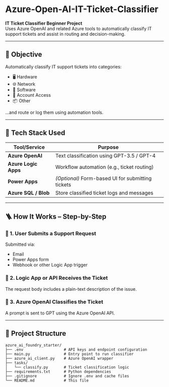 # Azure-Open-AI-IT-Ticket-Classifier

**IT Ticket Classifier Beginner Project**  
Uses Azure OpenAI and related Azure tools to automatically classify IT support tickets and assist in routing and decision-making.

---

## 🎯 Objective

Automatically classify IT support tickets into categories:

- 🖥️ Hardware  
- 🌐 Network  
- 💾 Software  
- 🔐 Account Access  
- 📦 Other  

...and route or log them using automation tools.

---

## 🧱 Tech Stack Used

| Tool/Service          | Purpose                                               |
|-----------------------|-------------------------------------------------------|
| **Azure OpenAI**      | Text classification using GPT-3.5 / GPT-4             |
| **Azure Logic Apps**  | Workflow automation (e.g., ticket routing)            |
| **Power Apps**        | *(Optional)* Form-based UI for submitting tickets     |
| **Azure SQL / Blob**  | Store classified ticket logs and messages             |

---

## 🪜 How It Works – Step-by-Step

### 🔹 1. User Submits a Support Request
Submitted via:
- Email
- Power Apps form
- Webhook or other Logic App trigger

### 🔹 2. Logic App or API Receives the Ticket
The request body includes a plain-text description of the issue.

### 🔹 3. Azure OpenAI Classifies the Ticket
A prompt is sent to GPT using the Azure OpenAI API.

---

## 📂 Project Structure

```plaintext
azure_ai_foundry_starter/
├── .env                  # API keys and endpoint configuration
├── main.py               # Entry point to run classifier
├── azure_ai_client.py    # Azure OpenAI wrapper
├── tasks/
│   └── classify.py       # Ticket classification logic
├── requirements.txt      # Python dependencies
├── .gitignore            # Ignore .env and cache files
└── README.md             # This file
